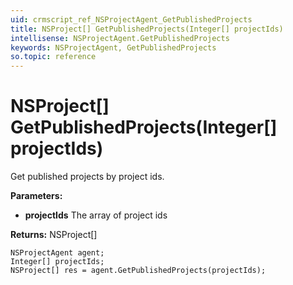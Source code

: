 ```yaml
---
uid: crmscript_ref_NSProjectAgent_GetPublishedProjects
title: NSProject[] GetPublishedProjects(Integer[] projectIds)
intellisense: NSProjectAgent.GetPublishedProjects
keywords: NSProjectAgent, GetPublishedProjects
so.topic: reference
---
```


# NSProject[] GetPublishedProjects(Integer[] projectIds)

Get published projects by project ids.

**Parameters:**
 - **projectIds** The array of project ids

**Returns:** NSProject[]

```crmscript
NSProjectAgent agent;
Integer[] projectIds;
NSProject[] res = agent.GetPublishedProjects(projectIds);
```

